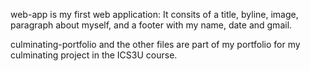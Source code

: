 web-app is my first web application: It consits of a title, byline, image, paragraph about myself, and a footer with my name, date and gmail.

culminating-portfolio and the other files are part of my portfolio for my culminating project in the ICS3U course. 
